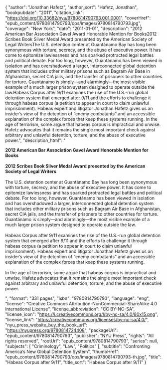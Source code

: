 {
  "author": "Jonathan Hafetz",
  "author_sort": "Hafetz, Jonathan",
  "bookpubdate": "2011",
  "citation_link": "https://doi.org/10.33682/nyu/9780814790793.001.0001",
  "coverHref": "epub_content/9780814790793/ops/images/9780814790793.jpg",
  "coverage": "New York",
  "date": "2011-01-01",
  "description": "2012 American Bar Association Gavel Award Honorable Mention for Books2012 Scribes Book Silver Medal Award presented by the American Society of Legal WritersThe U.S. detention center at Guant&#225;namo Bay has long been synonymous with torture, secrecy, and the abuse of executive power. It has come to epitomize lawlessness and has sparked protracted legal battles and political debate. For too long, however, Guant&#225;namo has been viewed in isolation and has overshadowed a larger, interconnected global detention system that includes other military prisons such as Bagram Air Base in Afghanistan, secret CIA jails, and the transfer of prisoners to other countries for torture. Guant&#225;namo is simply&#8212;and alarmingly&#8212;the most visible example of a much larger prison system designed to operate outside the law.Habeas Corpus after 9/11 examines the rise of the U.S.-run global detention system that emerged after 9/11 and the efforts to challenge it through habeas corpus (a petition to appear in court to claim unlawful imprisonment). Habeas expert and litigator Jonathan Hafetz gives us an insider&#8217;s view of the detention of &#8220;enemy combatants&#8221; and an accessible explanation of the complex forces that keep these systems running. In the age of terrorism, some argue that habeas corpus is impractical and unwise. Hafetz advocates that it remains the single most important check against arbitrary and unlawful detention, torture, and the abuse of executive power.",
  "description_html": "<p><b>2012 American Bar Association Gavel Award Honorable Mention for Books<br></b><br><b>2012 Scribes Book Silver Medal Award presented by the American Society of Legal Writers<br></b><br>The U.S. detention center at Guant&#225;namo Bay has long been synonymous with torture, secrecy, and the abuse of executive power. It has come to epitomize lawlessness and has sparked protracted legal battles and political debate. For too long, however, Guant&#225;namo has been viewed in isolation and has overshadowed a larger, interconnected global detention system that includes other military prisons such as Bagram Air Base in Afghanistan, secret CIA jails, and the transfer of prisoners to other countries for torture. Guant&#225;namo is simply&#8212;and alarmingly&#8212;the most visible example of a much larger prison system designed to operate outside the law.<br><br>Habeas Corpus after 9/11 examines the rise of the U.S.-run global detention system that emerged after 9/11 and the efforts to challenge it through habeas corpus (a petition to appear in court to claim unlawful imprisonment). Habeas expert and litigator Jonathan Hafetz gives us an insider&#8217;s view of the detention of &#8220;enemy combatants&#8221; and an accessible explanation of the complex forces that keep these systems running. <br><br>In the age of terrorism, some argue that habeas corpus is impractical and unwise. Hafetz advocates that it remains the single most important check against arbitrary and unlawful detention, torture, and the abuse of executive power.</p>",
  "format": "331 pages",
  "isbn": "9780814790793",
  "language": "eng",
  "license": "Creative Commons Attribution-NonCommercial-ShareAlike 4.0 International License",
  "license_abbreviation": "CC BY-NC-SA",
  "license_icon": "https://i.creativecommons.org/l/by-nc-sa/4.0/80x15.png",
  "license_link": "https://creativecommons.org/licenses/by-nc-sa/4.0/",
  "nyu_press_website_buy_the_book_url": "https://nyupress.org/9780814724408",
  "packageUrl": "epub_content/9780814790793",
  "publisher": "NYU Press",
  "rights": "All rights reserved",
  "rootUrl": "epub_content/9780814790793",
  "series": null,
  "subjects": [
    "Criminology",
    "Law",
    "Politics"
  ],
  "subtitle": "Confronting America’s New Global Detention System",
  "thumbHref": "epub_content/9780814790793/ops/images/9780814790793-th.jpg",
  "title": "Habeas Corpus after 9/11",
  "title_sort": "Habeas Corpus after 9/11"
}

